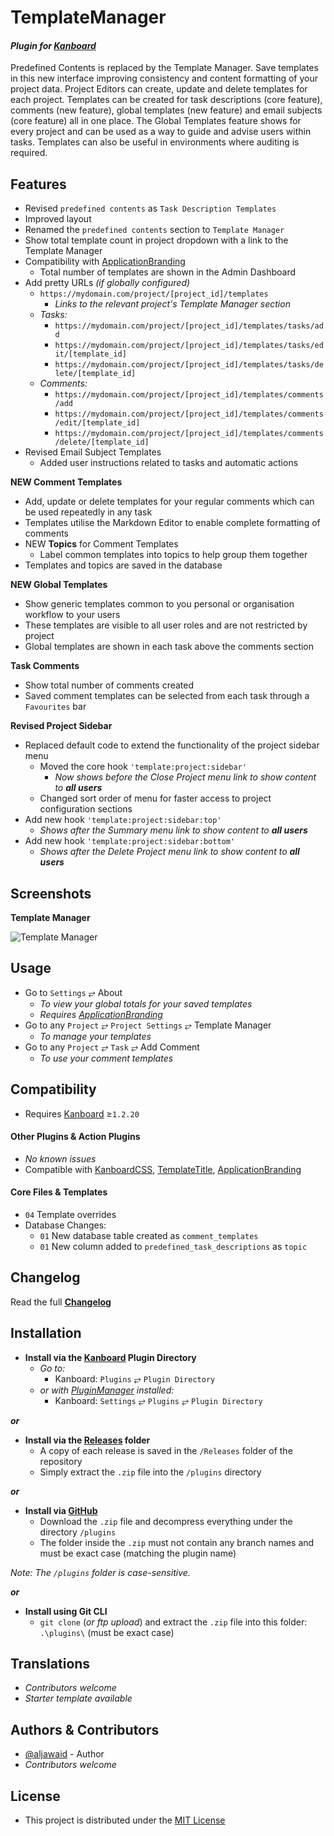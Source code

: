 # TemplateManager

#### _Plugin for [Kanboard](https://github.com/fguillot/kanboard "Kanboard - Kanban Project Management Software")_

Predefined Contents is replaced by the Template Manager. Save templates in this new interface improving consistency and content formatting of your project data. Project Editors can create, update and delete templates for each project. Templates can be created for task descriptions (core feature), comments (new feature), global templates (new feature) and email subjects (core feature) all in one place. The Global Templates feature shows for every project and can be used as a way to guide and advise users within tasks.  Templates can also be useful in environments where auditing is required.

Features
-------------

- Revised `predefined contents` as `Task Description Templates`
- Improved layout
- Renamed the `predefined contents` section to `Template Manager`
- Show total template count in project dropdown with a link to the Template Manager
- Compatibility with [ApplicationBranding](https://github.com/aljawaid/ApplicationBranding)
  - Total number of templates are shown in the Admin Dashboard
- Add pretty URLs _(if globally configured)_
  - `https://mydomain.com/project/[project_id]/templates`
     - _Links to the relevant project's Template Manager section_
  - _Tasks:_
    - `https://mydomain.com/project/[project_id]/templates/tasks/add`
    - `https://mydomain.com/project/[project_id]/templates/tasks/edit/[template_id]`
    - `https://mydomain.com/project/[project_id]/templates/tasks/delete/[template_id]`
  - _Comments:_
    - `https://mydomain.com/project/[project_id]/templates/comments/add`
    - `https://mydomain.com/project/[project_id]/templates/comments/edit/[template_id]`
    - `https://mydomain.com/project/[project_id]/templates/comments/delete/[template_id]`
- Revised Email Subject Templates
  - Added user instructions related to tasks and automatic actions

**NEW Comment Templates**
- Add, update or delete templates for your regular comments which can be used repeatedly in any task
- Templates utilise the Markdown Editor to enable complete formatting of comments
- NEW **Topics** for Comment Templates
  - Label common templates into topics to help group them together
- Templates and topics are saved in the database

**NEW Global Templates**
- Show generic templates common to you personal or organisation workflow to your users
- These templates are visible to all user roles and are not restricted by project
- Global templates are shown in each task above the comments section

**Task Comments**
- Show total number of comments created
- Saved comment templates can be selected from each task through a `Favourites` bar

**Revised Project Sidebar**
- Replaced default code to extend the functionality of the project sidebar menu
  - Moved the core hook `'template:project:sidebar'`
    - _Now shows before the Close Project menu link to show content to **all users**_
  - Changed sort order of menu for faster access to project configuration sections
- Add new hook `'template:project:sidebar:top'`
  - _Shows after the Summary menu link to show content to **all users**_
- Add new hook `'template:project:sidebar:bottom'`
  - _Shows after the Delete Project menu link to show content to **all users**_


Screenshots
----------

**Template Manager**  

![Template Manager](../master/Screenshots/screenshot-name.png "Read Screenshot Name")


Usage
-------------

- Go to `Settings` &#10562; About 
  - _To view your global totals for your saved templates_
  - _Requires [ApplicationBranding](https://github.com/aljawaid/ApplicationBranding "Remove Kanboard brnading and whitelabel your application using this plugin")_
- Go to any `Project` &#10562; `Project Settings` &#10562; Template Manager
  - _To manage your templates_
- Go to any `Project` &#10562; `Task` &#10562; Add Comment
  - _To use your comment templates_


Compatibility
-------------

- Requires [Kanboard](https://github.com/fguillot/kanboard "Kanboard - Kanban Project Management Software") ≥`1.2.20`

#### Other Plugins & Action Plugins
- _No known issues_
- Compatible with [KanboardCSS](https://github.com/aljawaid/KanboardCSS), [TemplateTitle](https://github.com/creecros/TemplateTitle), [ApplicationBranding](https://github.com/aljawaid/ApplicationBranding)
#### Core Files & Templates
- `04` Template overrides
- Database Changes:
  - `01` New database table created as `comment_templates`
  - `01` New column added to `predefined_task_descriptions` as `topic`


Changelog
---------

Read the full [**Changelog**](../master/changelog.md "See changes")
 

Installation
------------

- **Install via the [Kanboard](https://github.com/fguillot/kanboard "Kanboard - Kanban Project Management Software") Plugin Directory**
  - _Go to:_
    - Kanboard: `Plugins` &#10562; `Plugin Directory`
  - _or with [PluginManager](https://github.com/aljawaid/PluginManager) installed:_
    - Kanboard: `Settings` &#10562; `Plugins` &#10562; `Plugin Directory`

**_or_**

- **Install via the [Releases](../master/Releases/ "A copy of each release is saved in the folder") folder**
  - A copy of each release is saved in the `/Releases` folder of the repository
  - Simply extract the `.zip` file into the `/plugins` directory

**_or_**

- **Install via [GitHub](https://github.com/aljawaid "Find the correct plugin from the list of repositories")**
  - Download the `.zip` file and decompress everything under the directory `/plugins`
  - The folder inside the `.zip` must not contain any branch names and must be exact case (matching the plugin name)

_Note: The `/plugins` folder is case-sensitive._

**_or_**

- **Install using Git CLI**
  - `git clone` (_or ftp upload_) and extract the `.zip` file into this folder: `.\plugins\` (must be exact case)


Translations
------------

- _Contributors welcome_
- _Starter template available_

Authors & Contributors
----------------------

- [@aljawaid](https://github.com/aljawaid) - Author
- _Contributors welcome_


License
-------
- This project is distributed under the [MIT License](../master/LICENSE "Read The MIT license")
